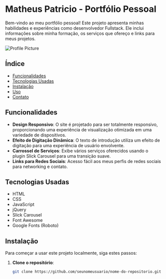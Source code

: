 # Matheus Patricio - Portfólio Pessoal

Bem-vindo ao meu portfólio pessoal! Este projeto apresenta minhas habilidades e experiências como desenvolvedor Fullstack. Ele inclui informações sobre minha formação, os serviços que ofereço e links para meus projetos.

![Profile Picture](file2)

## Índice

- [Funcionalidades](#funcionalidades)
- [Tecnologias Usadas](#tecnologias-usadas)
- [Instalação](#instalação)
- [Uso](#uso)
- [Contato](#contato)

## Funcionalidades

- **Design Responsivo**: O site é projetado para ser totalmente responsivo, proporcionando uma experiência de visualização otimizada em uma variedade de dispositivos.
- **Efeito de Digitação Dinâmica**: O texto de introdução utiliza um efeito de digitação para uma experiência de usuário envolvente.
- **Carrossel de Serviços**: Exibe vários serviços oferecidos usando o plugin Slick Carousel para uma transição suave.
- **Links para Redes Sociais**: Acesso fácil aos meus perfis de redes sociais para networking e contato.

## Tecnologias Usadas

- HTML
- CSS
- JavaScript
- jQuery
- Slick Carousel
- Font Awesome
- Google Fonts (Roboto)

## Instalação

Para começar a usar este projeto localmente, siga estes passos:

1. **Clone o repositório**:
   ```bash
   git clone https://github.com/seunomeusuario/nome-do-repositorio.git
